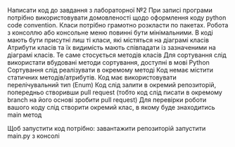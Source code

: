 Написати код до завдання з лабораторної №2
При записі програми потрібно використовувати домовленості щодо оформлення коду python code convention.
Класи потрібно грамотно розкласти по пакетах.
Робота з консоллю або консольне меню повинні бути мінімальними.
В коді мають бути присутні лиш ті класи, які містяться на діаграмі класів
Атрибути класів та їх видимість мають співпадати із зазначеними на діаграмі класів. Те саме стосується методів класів
Для сортування слід використати вбудовані методи сортування, доступні в мові Python
Сортування слід реалізувати в окремому методі
Код немає містити статичних методів/атрибутів. Код має використовувати перелічувальний тип (Enum)
Код слід залити в окремий репозиторій, попередньо створивши pull request (тобто код слід писати в окремому branch  на його основі зробити pull request)
Для перевірки роботи вашого коду слід створити окремий клас, в якому буде знаходитись main метод


Щоб запустити код потрібно:
завантажити репозиторій
запустити main.py з консолі
